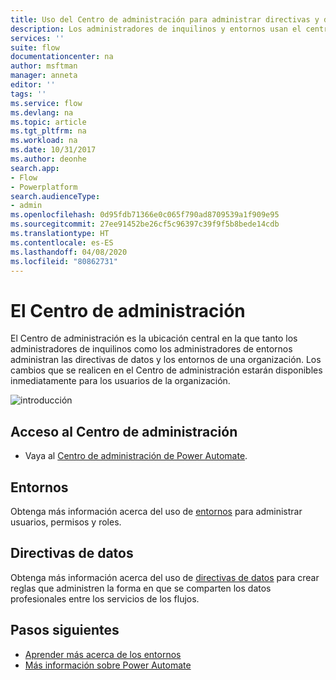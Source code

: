 ```yaml
---
title: Uso del Centro de administración para administrar directivas y directivas de datos | Microsoft Docs
description: Los administradores de inquilinos y entornos usan el centro de administración de Power Automate para gestionar entornos y directivas de datos para implementaciones de Power Automate.
services: ''
suite: flow
documentationcenter: na
author: msftman
manager: anneta
editor: ''
tags: ''
ms.service: flow
ms.devlang: na
ms.topic: article
ms.tgt_pltfrm: na
ms.workload: na
ms.date: 10/31/2017
ms.author: deonhe
search.app:
- Flow
- Powerplatform
search.audienceType:
- admin
ms.openlocfilehash: 0d95fdb71366e0c065f790ad8709539a1f909e95
ms.sourcegitcommit: 27ee91452be26cf5c96397c39f9f5b8bede14cdb
ms.translationtype: HT
ms.contentlocale: es-ES
ms.lasthandoff: 04/08/2020
ms.locfileid: "80862731"
---
```

# <a name="the-admin-center"></a>El Centro de administración


El Centro de administración es la ubicación central en la que tanto los administradores de inquilinos como los administradores de entornos administran las directivas de datos y los entornos de una organización. Los cambios que se realicen en el Centro de administración estarán disponibles inmediatamente para los usuarios de la organización.

![introducción](./media/admin-center-introduction/overview.png)

## <a name="access-the-admin-center"></a>Acceso al Centro de administración

* Vaya al [Centro de administración de Power Automate](https://admin.flow.microsoft.com).

## <a name="environments"></a>Entornos

Obtenga más información acerca del uso de [entornos](environments-overview-admin.md) para administrar usuarios, permisos y roles.

## <a name="data-policies"></a>Directivas de datos

Obtenga más información acerca del uso de [directivas de datos](prevent-data-loss.md) para crear reglas que administren la forma en que se comparten los datos profesionales entre los servicios de los flujos.

## <a name="next-steps"></a>Pasos siguientes

* [Aprender más acerca de los entornos](environments-overview-admin.md)
* [Más información sobre Power Automate](getting-started.md)
